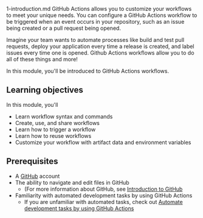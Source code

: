 1-introduction.md
GitHub Actions allows you to customize your workflows to meet your unique needs. You can configure a GitHub Actions workflow to be triggered when an event occurs in your repository, such as an issue being created or a pull request being opened.

Imagine your team wants to automate processes like build and test pull requests, deploy your application every time a release is created, and label issues every time one is opened. Github Actions workflows allow you to do all of these things and more! 

In this module, you'll be introduced to GitHub Actions workflows.

## Learning objectives

In this module, you'll
- Learn workflow syntax and commands
- Create, use, and share workflows
- Learn how to trigger a workflow
- Learn how to reuse workflows
- Customize your workflow with artifact data and environment variables

## Prerequisites

- A [GitHub](https://github.com?azure-portal=true) account
- The ability to navigate and edit files in GitHub
  - (For more information about GitHub, see [Introduction to GitHub](https://docs.microsoft.com/en-us/learn/modules/introduction-to-github?azure-portal=true)
- Familiarity with automated development tasks by using GitHub Actions
  - If you are unfamiliar with automated tasks, check out [Automate development tasks by using GitHub Actions](https://docs.microsoft.com/en-us/learn/modules/github-actions-automate-tasks?azure-portal=true)

<!-- Do **not** include any other content like learning objectives, prerequisites, unit summary, "next unit" lead-in, or references. -->

